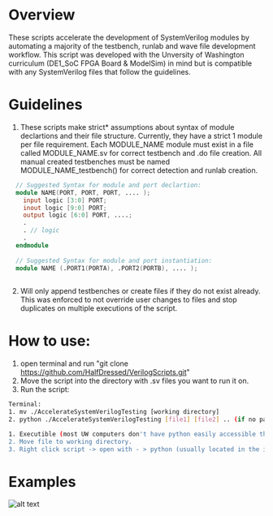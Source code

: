 # Overview
These scripts accelerate the development of SystemVerilog modules by automating a majority of the testbench, runlab and wave file development workflow. This script was developed with the Unversity of Washington curriculum (DE1_SoC FPGA Board & ModelSim) in mind but is compatible with any SystemVerilog files that follow the guidelines.

# Guidelines
1. These scripts make strict* assumptions about syntax of module declartions and their file structure. Currently, they have a strict 1 module per file requirement. Each MODULE_NAME module must exist in a file called MODULE_NAME.sv for correct testbench and .do file creation. All manual created testbenches must be named MODULE_NAME_testbench() for correct detection and runlab creation. 

```verilog
  // Suggested Syntax for module and port declartion:
  module NAME(PORT, PORT, PORT, .... ); 
    input logic [3:0] PORT;
    inout logic [9:0] PORT;
    output logic [6:0] PORT, ....;
    .
    . // logic
    .
  endmodule
 
  // Suggested Syntax for module and port instantiation:
  module NAME (.PORT1(PORTA), .PORT2(PORTB), .... ); 
  
```
2. Will only append testbenches or create files if they do not exist already. This was enforced to not override user changes to files and stop duplicates on multiple executions of the script. 

# How to use:
1. open terminal and run "git clone https://github.com/HalfDressed/VerilogScripts.git"
2. Move the script into the directory with .sv files you want to run it on.
3. Run the script:

```sh
Terminal:
1. mv ./AccelerateSystemVerilogTesting [working directory]
2. python ./AccelerateSystemVerilogTesting [file1] [file2] .. (if no parameters given runs on *.sv files in directory)
```
  
```sh
1. Executible (most UW computers don't have python easily accessible through terminal):
2. Move file to working directory.
3. Right click script -> open with - > python (usually located in the install directory of Spyder at C:\ProgramData\Anaconda3\python.exe)
```

# Examples
![alt text](https://i.imgur.com/ciBfiUf.png)
